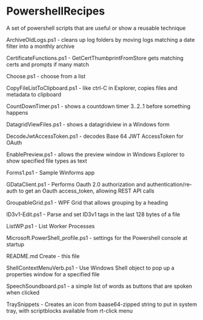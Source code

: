 # PowershellRecipes
A set of powershell scripts that are useful or show a reusable technique 

ArchiveOldLogs.ps1  - cleans up log folders by moving logs matching a date filter into a monthly archive

CertificateFunctions.ps1  - GetCertThumbprintFromStore gets matching certs and prompts if many match

Choose.ps1	- choose from a list 

CopyFileListToClipboard.ps1	- like ctrl-C in Explorer, copies files and metadata to clipboard

CountDownTimer.ps1	- shows a countdown timer 3..2..1 before something happens

DatagridViewFiles.ps1	- shows a datagridview in a Windows form

DecodeJwtAccessToken.ps1	- decodes Base 64 JWT AccessToken for OAuth

EnablePreview.ps1	- allows the preview window in Windows Explorer to show specified file types as text

Forms1.ps1	- Sample Winforms app

GDataClient.ps1	- Performs Oauth 2.0 authorization and authentication/re-auth to get an Oauth access_token, allowing REST API calls

GroupableGrid.ps1	- WPF Grid that allows grouping by a heading 

ID3v1-Edit.ps1 - Parse and set ID3v1 tags in the last 128 bytes of a file

ListWP.ps1	- List Worker Processes

Microsoft.PowerShell_profile.ps1	- settings for the Powershell console at startup 

README.md	Create - this file

ShellContextMenuVerb.ps1	- Use Windows Shell object to pop up a properties window for a specified file

SpeechSoundboard.ps1  - a simple list of words as buttons that are spoken when clicked 

TraySnippets	- Creates an icon from baase64-zipped string to put in system tray, with scriptblocks available from rt-click menu 

